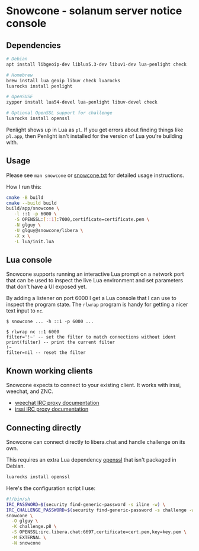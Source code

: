 # Snowcone - solanum server notice console

## Dependencies

```sh
# Debian
apt install libgeoip-dev liblua5.3-dev libuv1-dev lua-penlight check

# Homebrew
brew install lua geoip libuv check luarocks
luarocks install penlight

# OpenSUSE
zypper install lua54-devel lua-penlight libuv-devel check

# Optional OpenSSL support for challenge
luarocks install openssl
```

Penlight shows up in Lua as `pl`. If you get errors about finding things like `pl.app`, then Penlight isn't installed for the version of Lua you're building with.

## Usage

Please see `man snowcone` or [snowcone.txt](snowcone.txt) for detailed usage instructions.

How I run this:

```sh
cmake -B build
cmake --build build
build/app/snowcone \
   -l ::1 -p 6000 \
   -S OPENSSL:[::1]:7000,certificate=certificate.pem \
   -N glguy \
   -U glguy@snowcone/libera \
   -X x \
   -L lua/init.lua
```

## Lua console

Snowcone supports running an interactive Lua prompt on a network port that can be used to inspect the live Lua environment and set parameters that don't have a UI exposed yet.

By adding a listener on port 6000 I get a Lua console that I can use to inspect the program state. The `rlwrap` program is handy for getting a nicer text input to `nc`.

```
$ snowcone ... -h ::1 -p 6000 ...

$ rlwrap nc ::1 6000
filter='!~' -- set the filter to match connections without ident
print(filter) -- print the current filter
!~
filter=nil -- reset the filter
```

## Known working clients

Snowcone expects to connect to your existing client. It works with irssi, weechat, and ZNC.

- [weechat IRC proxy documentation](https://weechat.org/files/doc/stable/weechat_user.en.html#relay_irc_proxy)
- [irssi IRC proxy documentation](https://github.com/irssi/irssi/blob/master/docs/proxy.txt)

## Connecting directly

Snowcone can connect directly to libera.chat and handle challenge on its own.

This requires an extra Lua dependency [openssl](https://github.com/zhaozg/lua-openssl) that isn't packaged in Debian.

```sh
luarocks install openssl
```

Here's the configuration script I use:

```sh
#!/bin/sh
IRC_PASSWORD=$(security find-generic-password -s iline -w) \
IRC_CHALLENGE_PASSWORD=$(security find-generic-password -s challenge -w) \
snowcone \
  -O glguy \
  -K challenge.p8 \
  -S OPENSSL:irc.libera.chat:6697,certificate=cert.pem,key=key.pem \
  -M EXTERNAL \
  -N snowcone
```
